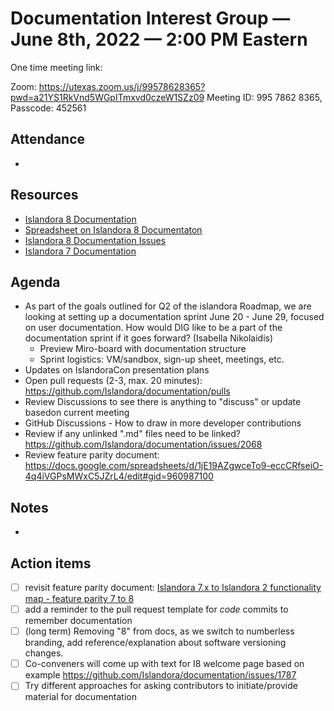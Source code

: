 # Documentation Interest Group — June 8th, 2022 — 2:00 PM Eastern

One time meeting link:

Zoom: https://utexas.zoom.us/j/99578628365?pwd=a21YS1RkVnd5WGpITmxvd0czeW1SZz09
Meeting ID: 995 7862 8365, Passcode: 452561

## Attendance

* 
  
## Resources
* [Islandora 8 Documentation](https://islandora.github.io/documentation/)
* [Spreadsheet on Islandora 8 Documentaton](https://docs.google.com/spreadsheets/d/1E-kRw9xE60CKK0qL1-phzeVKjEZu3qBKZ9d3LH1hDEE/edit?usp=sharing)
* [Islandora 8 Documentation Issues](https://github.com/Islandora/documentation/issues?q=is%3Aopen+is%3Aissue+label%3A%22Type%3A+documentation%22)
* [Islandora 7 Documentation](https://wiki.lyrasis.org/display/ISLANDORA/Start)

## Agenda
- As part of the goals outlined for Q2 of the islandora Roadmap, we are looking at setting up a documentation sprint June 20 - June 29, focused on user documentation. How would DIG like to be a part of the documentation sprint if it goes forward? (Isabella Nikolaidis)
  - Preview Miro-board with documentation structure
  - Sprint logistics: VM/sandbox, sign-up sheet, meetings, etc.
- Updates on IslandoraCon presentation plans
- Open pull requests (2-3, max. 20 minutes): https://github.com/Islandora/documentation/pulls
- Review Discussions to see there is anything to "discuss" or update basedon current meeting 
- GitHub Discussions - How to draw in more developer contributions
- Review if any unlinked ".md" files need to be linked? https://github.com/Islandora/documentation/issues/2068
- Review feature parity document: https://docs.google.com/spreadsheets/d/1jE19AZgwceTo9-eccCRfseiO-4q4iVGPsMWxC5JZrL4/edit#gid=960987100


## Notes
* 

## Action items
* [ ] revisit feature parity document: [Islandora 7.x to Islandora 2 functionality map - feature parity 7 to 8](https://docs.google.com/spreadsheets/d/1jE19AZgwceTo9-eccCRfseiO-4q4iVGPsMWxC5JZrL4/edit#gid=960987100)
* [ ] add a reminder to the pull request template for _code_ commits to remember documentation
* [ ] (long term) Removing "8" from docs, as we switch to numberless branding, add reference/explanation about software versioning changes.
* [ ] Co-conveners will come up with text for I8 welcome page based on example https://github.com/Islandora/documentation/issues/1787
* [ ] Try different approaches for asking contributors to initiate/provide material for documentation

